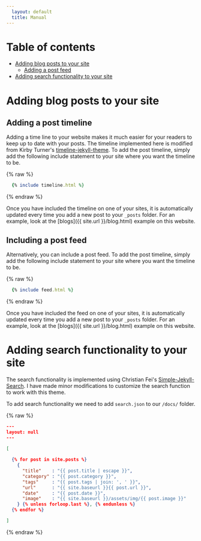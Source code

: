 ```yaml
---
  layout: default
  title: Manual
---
```


# Table of contents
<!-- %20 or - to include spaces -->
- [Adding blog posts to your site](#Adding-blog-posts-to-your-site)
  - [Adding a post feed](#Adding-a-post-feed)
- [Adding search functionality to your site](#Adding%20search%20functionality%20to%20your%20site)

# Adding blog posts to your site

##  Adding a post timeline
Adding a time line to your website makes it much easier for your readers to keep up to date with your posts. The timeline implemented here is modified from Kirby Turner's [timeline-jekyll-theme](https://github.com/kirbyt/timeline-jekyll-theme). To add the post timeline, simply add the following include statement to your site where you want the timeline to be. 

{% raw %}
```ruby
  {% include timeline.html %}
```
{% endraw %}

Once you have included the timeline on one of your sites, it is automatically updated every time you add a new post to your `_posts` folder. For an example, look at the [blogs]({{ site.url }}/blog.html) example on this website.

## Including a post feed
Alternatively, you can include a post feed. To add the post timeline, simply add the following include statement to your site where you want the timeline to be. 

{% raw %}
```ruby
  {% include feed.html %}
```
{% endraw %}

Once you have included the feed on one of your sites, it is automatically updated every time you add a new post to your `_posts` folder. For an example, look at the [blogs]({{ site.url }}/blog.html) example on this website.


# Adding search functionality to your site

The search functionality is implemented using Christian Fei's [Simple-Jekyll-Search](https://github.com/christian-fei/Simple-Jekyll-Search). I have made minor modifications to customize the search function to work with this theme. 

To add search functionality we need to add `search.json` to our `/docs/` folder. 

<!-- Use raw tag to be able to print liquid tags without the engine processing it -->
{% raw %}
```json
---
layout: null
---

[
 
  {% for post in site.posts %}
    {
      "title"    : "{{ post.title | escape }}",
      "category" : "{{ post.category }}",
      "tags"     : "{{ post.tags | join: ', ' }}",
      "url"      : "{{ site.baseurl }}{{ post.url }}",
      "date"     : "{{ post.date }}",
      "image"    : "{{ site.baseurl }}/assets/img/{{ post.image }}"
    } {% unless forloop.last %}, {% endunless %}
  {% endfor %}

]

```
{% endraw %}